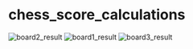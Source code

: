 # chess_score_calculations
![board2_result](https://github.com/bugrau/chess_score_calculations/assets/11164816/4e69da28-0cb3-4ca6-b571-c99c53b1f36b)
![board1_result](https://github.com/bugrau/chess_score_calculations/assets/11164816/2834caef-91f7-407e-b136-9e659fb4d99c)
![board3_result](https://github.com/bugrau/chess_score_calculations/assets/11164816/8c141a10-b213-493b-b968-d841461617d9)
